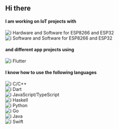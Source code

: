 ## Hi there

#### I am working on IoT projects with

![i][arrow] Hardware and Software for ESP8266 and ESP32  
![i][arrow] Software and Software for ESP8266 and ESP32

#### and different app projects using

![i][arrow] Flutter

#### I know how to use the following languages

![i][arrow] C/C++  
![i][arrow] Dart  
![i][arrow] JavaScript/TypeScript  
![i][arrow] Haskell  
![i][arrow] Python  
![i][arrow] Go  
![i][arrow] Java  
![i][arrow] Swift

[arrow]: https://img.icons8.com/small/10/000000/long-arrow-right.png
